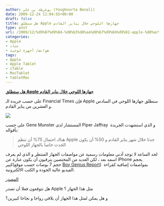 ```yaml
---
author: يوغرطة بن علي (Youghourta Benali)
date: 2009-12-24 11:04:55+00:00
draft: false
title: هل ستطلق Apple جهازها اللوحي خلال يناير القادم
type: post
url: /2009/12/%d9%87%d9%84-%d8%b3%d8%aa%d8%b7%d9%84%d9%82-apple-%d8%ac%d9%87%d8%a7%d8%b2%d9%87%d8%a7-%d8%a7%d9%84%d9%84%d9%88%d8%ad%d9%8a-%d8%ae%d9%84%d8%a7%d9%84-%d9%8a%d9%86%d8%a7%d9%8a%d8%b1-%d8%a7%d9%84%d9%82/
categories:
- Apple
- عتاد
- هواتف/ أجهزة لوحية
tags:
- Apple
- Apple Tablet
- iTable
- MacTablet
- TabletMac
---
```


[**هل ستطلق Apple جهازها اللوحي خلال يناير القادم**](https://www.it-scoop.com/2009/12/%d9%87%d9%84-%d8%b3%d8%aa%d8%b7%d9%84%d9%82-apple-%d8%ac%d9%87%d8%a7%d8%b2%d9%87%d8%a7-%d8%a7%d9%84%d9%84%d9%88%d8%ad%d9%8a-%d8%ae%d9%84%d8%a7%d9%84-%d9%8a%d9%86%d8%a7%d9%8a%d8%b1-%d8%a7%d9%84%d9%82/)


على حسب جريدة الـ Financial Times فإن Apple ستطلق جهازها اللوحي في السادس و العشرين من يناير القادم.

[![](https://djug.developpez.com/rsc/apple_tablet.jpg)
](https://www.it-scoop.com/2009/12/%d9%87%d9%84-%d8%b3%d8%aa%d8%b7%d9%84%d9%82-apple-%d8%ac%d9%87%d8%a7%d8%b2%d9%87%d8%a7-%d8%a7%d9%84%d9%84%d9%88%d8%ad%d9%8a-%d8%ae%d9%84%d8%a7%d9%84-%d9%8a%d9%86%d8%a7%d9%8a%d8%b1-%d8%a7%d9%84%d9%82/)

على حسب Gene Munster المستشار لدى Piper Jaffray  و الذي استشهدت الجريدة بأقواله:


<blockquote>هناك احتمال 75% أن تنظم Apple حدثا خلال شهر يناير القادم و 50% أن يكون الحدث خاصا بالجهاز اللوحي</blockquote>


لحد الساعة لا توجد أدنى معلومات رسمية عن مواصفات الجهاز المنتظر و الذي لم يعرف اسمه بعد ، لكن العديد من المختصين يترقبون أن يكون عبارة عن iPhone بحجم كبير(حجم 7 بوصات حسب موقع [Boy Genius Report](http://www.boygeniusreport.com/2009/12/23/apple-tablet-definitely-coming-in-7-size/))  بمواصفات إضافية كقراءة الفيديو عالية الجودة و الكتب الالكترونية.

[المصدر](http://blogs.ft.com/techblog/2009/12/exclusive-apple-to-host-event-in-january/)

هل تتوقعون فعلا أن تصدر Apple مثل هذا الجهاز ؟

و هل يمكن لمثل هذا الجهاز أن يلاقي رواجا و نجاحا كبيرين؟

